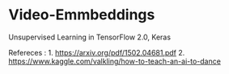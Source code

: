 # Video-Emmbeddings
Unsupervised Learning in TensorFlow 2.0, Keras



Refereces : 1. https://arxiv.org/pdf/1502.04681.pdf
            2. https://www.kaggle.com/valkling/how-to-teach-an-ai-to-dance
